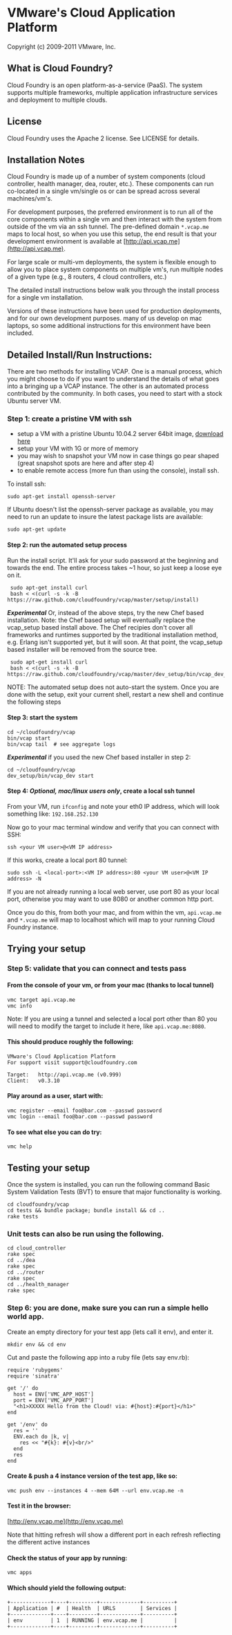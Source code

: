 VMware's Cloud Application Platform
===================================

Copyright (c) 2009-2011 VMware, Inc.

What is Cloud Foundry?
----------------------

Cloud Foundry is an open platform-as-a-service (PaaS). The system supports
multiple frameworks, multiple application infrastructure services and
deployment to multiple clouds.

License
-------

Cloud Foundry uses the Apache 2 license.  See LICENSE for details.

Installation Notes
------------------

Cloud Foundry is made up of a number of system components (cloud controller,
health manager, dea, router, etc.). These components can run co-located in a
single vm/single os or can be spread across several machines/vm's.

For development purposes, the preferred environment is to run all of the core
components within a single vm and then interact with the system from outside of
the vm via an ssh tunnel. The pre-defined domain `*.vcap.me` maps to local host,
so when you use this setup, the end result is that your development environment
is available at [http://api.vcap.me](http://api.vcap.me).

For large scale or multi-vm deployments, the system is flexible enough to allow
you to place system components on multiple vm's, run multiple nodes of a given
type (e.g., 8 routers, 4 cloud controllers, etc.)

The detailed install instructions below walk you through the install process
for a single vm installation.

Versions of these instructions have been used for production deployments, and
for our own development purposes. many of us develop on mac laptops, so some
additional instructions for this environment have been included.

Detailed Install/Run Instructions:
----------------------------------

There are two methods for installing VCAP.  One is a manual process, which you
might choose to do if you want to understand the details of what goes into
a bringing up a VCAP instance. The other is an automated process contributed
by the community. In both cases, you need to start with a stock Ubuntu
server VM.

### Step 1: create a pristine VM with ssh

* setup a VM with a pristine Ubuntu 10.04.2 server 64bit image,
  [download here](http://www.ubuntu.com/download/ubuntu/download)
* setup your VM with 1G or more of memory
* you may wish to snapshot your VM now in case things go pear shaped
  (great snapshot spots are here and after step 4)
* to enable remote access (more fun than using the console), install ssh.

To install ssh:

    sudo apt-get install openssh-server

If Ubuntu doesn't list the openssh-server package as available, you may need to
run an update to insure the latest package lists are available:

    sudo apt-get update
    
#### Step 2: run the automated setup process
Run the install script. It'll ask for your sudo password at the
beginning and towards the end. The entire process takes ~1 hour, so just
keep a loose eye on it.

     sudo apt-get install curl
     bash < <(curl -s -k -B https://raw.github.com/cloudfoundry/vcap/master/setup/install)

_**Experimental**_ Or, instead of the above steps, try the new Chef based
installation.  Note: the Chef based setup will eventually replace the
vcap_setup based install above.  The Chef recipies don't cover all frameworks
and runtimes supported by the traditional installation method, e.g. Erlang
isn't supported yet, but it will soon.  At that point, the vcap_setup based
installer will be removed from the source tree.

     sudo apt-get install curl
     bash < <(curl -s -k -B https://raw.github.com/cloudfoundry/vcap/master/dev_setup/bin/vcap_dev_setup)

NOTE: The automated setup does not auto-start the system. Once you are
done with the setup, exit your current shell, restart a new shell and continue
the following steps

#### Step 3: start the system

    cd ~/cloudfoundry/vcap
    bin/vcap start
    bin/vcap tail  # see aggregate logs

_**Experimental**_ if you used the new Chef based installer in step 2:

    cd ~/cloudfoundry/vcap
    dev_setup/bin/vcap_dev start

#### Step 4: *Optional, mac/linux users only*, create a local ssh tunnel

From your VM, run `ifconfig` and note your eth0 IP address, which will look something like: `192.168.252.130`

Now go to your mac terminal window and verify that you can connect with SSH:

    ssh <your VM user>@<VM IP address>

If this works, create a local port 80 tunnel:

    sudo ssh -L <local-port>:<VM IP address>:80 <your VM user>@<VM IP address> -N

If you are not already running a local web server, use port 80 as your local port,
otherwise you may want to use 8080 or another common http port.

Once you do this, from both your mac, and from within the vm, `api.vcap.me` and `*.vcap.me`
will map to localhost which will map to your running Cloud Foundry instance.


Trying your setup
-----------------

### Step 5: validate that you can connect and tests pass
#### From the console of your vm, or from your mac (thanks to local tunnel)

    vmc target api.vcap.me
    vmc info

Note: If you are using a tunnel and selected a local port other than 80 you
will need to modify the target to include it here, like `api.vcap.me:8080`.

#### This should produce roughly the following:

    VMware's Cloud Application Platform
    For support visit support@cloudfoundry.com

    Target:   http://api.vcap.me (v0.999)
    Client:   v0.3.10

#### Play around as a user, start with:
    vmc register --email foo@bar.com --passwd password
    vmc login --email foo@bar.com --passwd password

#### To see what else you can do try:
    vmc help

Testing your setup
------------------

Once the system is installed, you can run the following command Basic System
Validation Tests (BVT) to ensure that major functionality is working.

    cd cloudfoundry/vcap
    cd tests && bundle package; bundle install && cd ..
    rake tests

### Unit tests can also be run using the following.

    cd cloud_controller
    rake spec
    cd ../dea
    rake spec
    cd ../router
    rake spec
    cd ../health_manager
    rake spec

### Step 6: you are done, make sure you can run a simple hello world app.

Create an empty directory for your test app (lets call it env), and enter it.

    mkdir env && cd env

Cut and paste the following app into a ruby file (lets say env.rb):

    require 'rubygems'
    require 'sinatra'

    get '/' do
      host = ENV['VMC_APP_HOST']
      port = ENV['VMC_APP_PORT']
      "<h1>XXXXX Hello from the Cloud! via: #{host}:#{port}</h1>"
    end

    get '/env' do
      res = ''
      ENV.each do |k, v|
        res << "#{k}: #{v}<br/>"
      end
      res
    end

#### Create & push a 4 instance version of the test app, like so:
    vmc push env --instances 4 --mem 64M --url env.vcap.me -n

#### Test it in the browser:

[http://env.vcap.me](http://env.vcap.me)

Note that hitting refresh will show a different port in each refresh reflecting the different active instances

#### Check the status of your app by running:

    vmc apps

#### Which should yield the following output:

    +-------------+----+---------+-------------+----------+
    | Application | #  | Health  | URLS        | Services |
    +-------------+----+---------+-------------+----------+
    | env         | 1  | RUNNING | env.vcap.me |          |
    +-------------+----+---------+-------------+----------+
